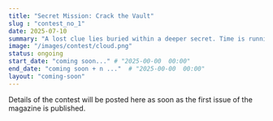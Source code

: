 ```yaml
---
title: "Secret Mission: Crack the Vault"
slug : "contest_no_1"
date: 2025-07-10
summary: "A lost clue lies buried within a deeper secret. Time is running out — can you unlock the vault before everything is destroyed?  "
image: "/images/contest/cloud.png"
status: ongoing
start_date: "coming soon..." # "2025-00-00  00:00"
end_date: "coming soon + n ..."  # "2025-00-00  00:00"
layout: "coming-soon"
---
```

Details of the contest will be posted here as soon as the first issue of the magazine is published.